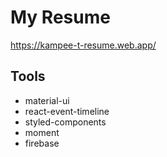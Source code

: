 # My Resume

https://kampee-t-resume.web.app/

## Tools

- material-ui
- react-event-timeline
- styled-components
- moment
- firebase

